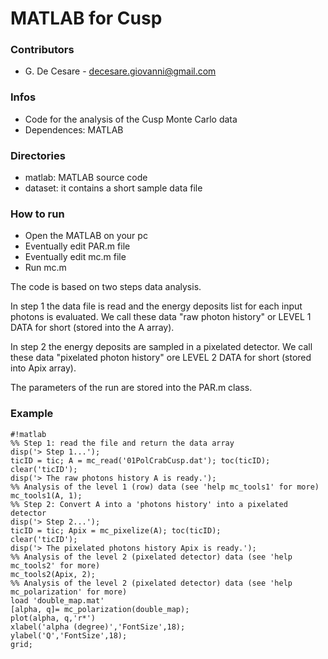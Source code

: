 # MATLAB for Cusp #

### Contributors ###

* G. De Cesare - decesare.giovanni@gmail.com

### Infos ###

* Code for the analysis of the Cusp Monte Carlo data
* Dependences: MATLAB

### Directories ###

* matlab: MATLAB source code
* dataset: it contains a short sample data file

### How to run ###

* Open the MATLAB on your pc
* Eventually edit PAR.m file
* Eventually edit mc.m file
* Run mc.m

The code is based on two steps data analysis.

In step 1 the data file is read and the energy deposits list for each input photons is evaluated. We call these data "raw photon history" 
or LEVEL 1 DATA for short (stored into the A array).

In step 2 the energy deposits are sampled in a pixelated detector. We call these data "pixelated photon history" ore LEVEL 2 DATA for 
short (stored into Apix array).

The parameters of the run are stored into the PAR.m class.

### Example ###

```
#!matlab
%% Step 1: read the file and return the data array
disp('> Step 1...');
ticID = tic; A = mc_read('01PolCrabCusp.dat'); toc(ticID);
clear('ticID');
disp('> The raw photons history A is ready.');
%% Analysis of the level 1 (row) data (see 'help mc_tools1' for more)
mc_tools1(A, 1);
%% Step 2: Convert A into a 'photons history' into a pixelated detector
disp('> Step 2...');
ticID = tic; Apix = mc_pixelize(A); toc(ticID);
clear('ticID');
disp('> The pixelated photons history Apix is ready.');
%% Analysis of the level 2 (pixelated detector) data (see 'help mc_tools2' for more)
mc_tools2(Apix, 2);
%% Analysis of the level 2 (pixelated detector) data (see 'help mc_polarization' for more)
load 'double_map.mat'
[alpha, q]= mc_polarization(double_map);
plot(alpha, q,'r*')
xlabel('alpha (degree)','FontSize',18);
ylabel('Q','FontSize',18);
grid;
```
